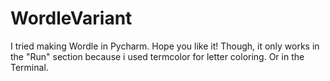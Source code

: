 # WordleVariant
I tried making Wordle in Pycharm. Hope you like it!
Though, it only works in the "Run" section because i used termcolor for letter coloring. Or in the Terminal.
